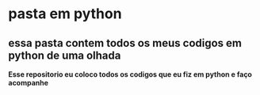 
# pasta em python 

## essa pasta contem todos os meus codigos em python de uma olhada

__Esse repositorio eu coloco todos os codigos que eu fiz em python e faço acompanhe__